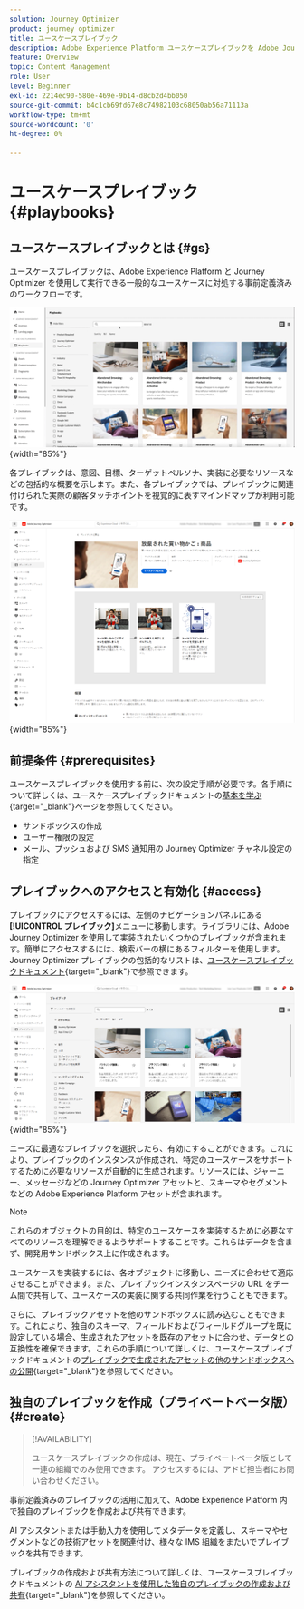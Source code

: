 ```yaml
---
solution: Journey Optimizer
product: journey optimizer
title: ユースケースプレイブック
description: Adobe Experience Platform ユースケースプレイブックを Adobe Journeys Optimizer で活用する方法について説明します。
feature: Overview
topic: Content Management
role: User
level: Beginner
exl-id: 2214ec90-580e-469e-9b14-d8cb2d4bb050
source-git-commit: b4c1cb69fd67e8c74982103c68050ab56a71113a
workflow-type: tm+mt
source-wordcount: '0'
ht-degree: 0%

---
```


# ユースケースプレイブック {#playbooks}

## ユースケースプレイブックとは {#gs}

ユースケースプレイブックは、Adobe Experience Platform と Journey Optimizer を使用して実行できる一般的なユースケースに対処する事前定義済みのワークフローです。

![ユースケースプレイブックを示すアニメーション画像](../rn/assets/do-not-localize/playbooks.gif){width="85%"}

各プレイブックは、意図、目標、ターゲットペルソナ、実装に必要なリソースなどの包括的な概要を示します。また、各プレイブックでは、プレイブックに関連付けられた実際の顧客タッチポイントを視覚的に表すマインドマップが利用可能です。

![プレイブックを検出ビューに表示された、放棄された買い物かごプレイブック](assets/playbooks-detail.png){width="85%"}

## 前提条件 {#prerequisites}

ユースケースプレイブックを使用する前に、次の設定手順が必要です。各手順について詳しくは、ユースケースプレイブックドキュメントの[基本を学ぶ](https://experienceleague.adobe.com/docs/experience-platform/use-case-playbooks/playbooks/get-started.html?lang=ja){target="_blank"}ページを参照してください。

* サンドボックスの作成
* ユーザー権限の設定
* メール、プッシュおよび SMS 通知用の Journey Optimizer チャネル設定の指定

## プレイブックへのアクセスと有効化 {#access}

プレイブックにアクセスするには、左側のナビゲーションパネルにある&#x200B;**[!UICONTROL プレイブック]**&#x200B;メニューに移動します。ライブラリには、Adobe Journey Optimizer を使用して実装されたいくつかのプレイブックが含まれます。簡単にアクセスするには、検索バーの横にあるフィルターを使用します。Journey Optimizer プレイブックの包括的なリストは、[ユースケースプレイブックドキュメント](https://experienceleague.adobe.com/docs/experience-platform/use-case-playbooks/playbooks/playbooks-list.html?lang=ja){target="_blank"}で参照できます。

![フィルターパネルを開いたプレイブックリスト](assets/playbooks-filter.png){width="85%"}

ニーズに最適なプレイブックを選択したら、有効にすることができます。これにより、プレイブックのインスタンスが作成され、特定のユースケースをサポートするために必要なリソースが自動的に生成されます。リソースには、ジャーニー、メッセージなどの Journey Optimizer アセットと、スキーマやセグメントなどの Adobe Experience Platform アセットが含まれます。

>[!NOTE]
>
>これらのオブジェクトの目的は、特定のユースケースを実装するために必要なすべてのリソースを理解できるようサポートすることです。これらはデータを含まず、開発用サンドボックス上に作成されます。

ユースケースを実装するには、各オブジェクトに移動し、ニーズに合わせて適応させることができます。また、プレイブックインスタンスページの URL をチーム間で共有して、ユースケースの実装に関する共同作業を行うこともできます。

さらに、プレイブックアセットを他のサンドボックスに読み込むこともできます。これにより、独自のスキーマ、フィールドおよびフィールドグループを既に設定している場合、生成されたアセットを既存のアセットに合わせ、データとの互換性を確保できます。これらの手順について詳しくは、ユースケースプレイブックドキュメントの[プレイブックで生成されたアセットの他のサンドボックスへの公開](https://experienceleague.adobe.com/docs/experience-platform/use-case-playbooks/playbooks/data-awareness.html?lang=ja){target="_blank"}を参照してください。

## 独自のプレイブックを作成（プライベートベータ版） {#create}

>[!AVAILABILITY]
>
>ユースケースプレイブックの作成は、現在、プライベートベータ版として一連の組織でのみ使用できます。 アクセスするには、アドビ担当者にお問い合わせください。

事前定義済みのプレイブックの活用に加えて、Adobe Experience Platform 内で独自のプレイブックを作成および共有できます。

AI アシスタントまたは手動入力を使用してメタデータを定義し、スキーマやセグメントなどの技術アセットを関連付け、様々な IMS 組織をまたいでプレイブックを共有できます。

プレイブックの作成および共有方法について詳しくは、ユースケースプレイブックドキュメントの [AI アシスタントを使用した独自のプレイブックの作成および共有](https://experienceleague.adobe.com/docs/experience-platform/use-case-playbooks/playbooks/author.html?lang=ja#sharing-playbooks-sandboxes){target="_blank"}を参照してください。
